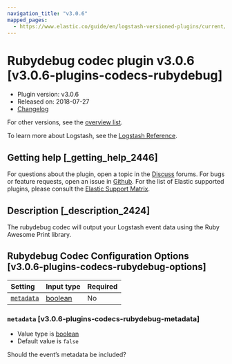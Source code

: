 ```yaml
---
navigation_title: "v3.0.6"
mapped_pages:
  - https://www.elastic.co/guide/en/logstash-versioned-plugins/current/v3.0.6-plugins-codecs-rubydebug.html
---
```


# Rubydebug codec plugin v3.0.6 [v3.0.6-plugins-codecs-rubydebug]

* Plugin version: v3.0.6
* Released on: 2018-07-27
* [Changelog](https://github.com/logstash-plugins/logstash-codec-rubydebug/blob/v3.0.6/CHANGELOG.md)

For other versions, see the [overview list](codec-rubydebug-index.md).

To learn more about Logstash, see the [Logstash Reference](https://www.elastic.co/guide/en/logstash/current/index.html).

## Getting help [_getting_help_2446]

For questions about the plugin, open a topic in the [Discuss](http://discuss.elastic.co) forums. For bugs or feature requests, open an issue in [Github](https://github.com/logstash-plugins/logstash-codec-rubydebug). For the list of Elastic supported plugins, please consult the [Elastic Support Matrix](https://www.elastic.co/support/matrix#matrix_logstash_plugins).

## Description [_description_2424]

The rubydebug codec will output your Logstash event data using the Ruby Awesome Print library.

## Rubydebug Codec Configuration Options [v3.0.6-plugins-codecs-rubydebug-options]

| Setting | Input type | Required |
| :- | :- | :- |
| [`metadata`](v3-0-6-plugins-codecs-rubydebug.md#v3.0.6-plugins-codecs-rubydebug-metadata) | [boolean](/lsr/value-types.md#boolean) | No |

### `metadata` [v3.0.6-plugins-codecs-rubydebug-metadata]

* Value type is [boolean](/lsr/value-types.md#boolean)
* Default value is `false`

Should the event’s metadata be included?
